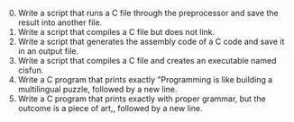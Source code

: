 0. Write a script that runs a C file through the preprocessor and save the result into another file.
1. Write a script that compiles a C file but does not link.
2. Write a script that generates the assembly code of a C code and save it in an output file.
3. Write a script that compiles a C file and creates an executable named cisfun.
4. Write a C program that prints exactly "Programming is like building a multilingual puzzle, followed by a new line.
5. Write a C program that prints exactly with proper grammar, but the outcome is a piece of art,, followed by a new line.
